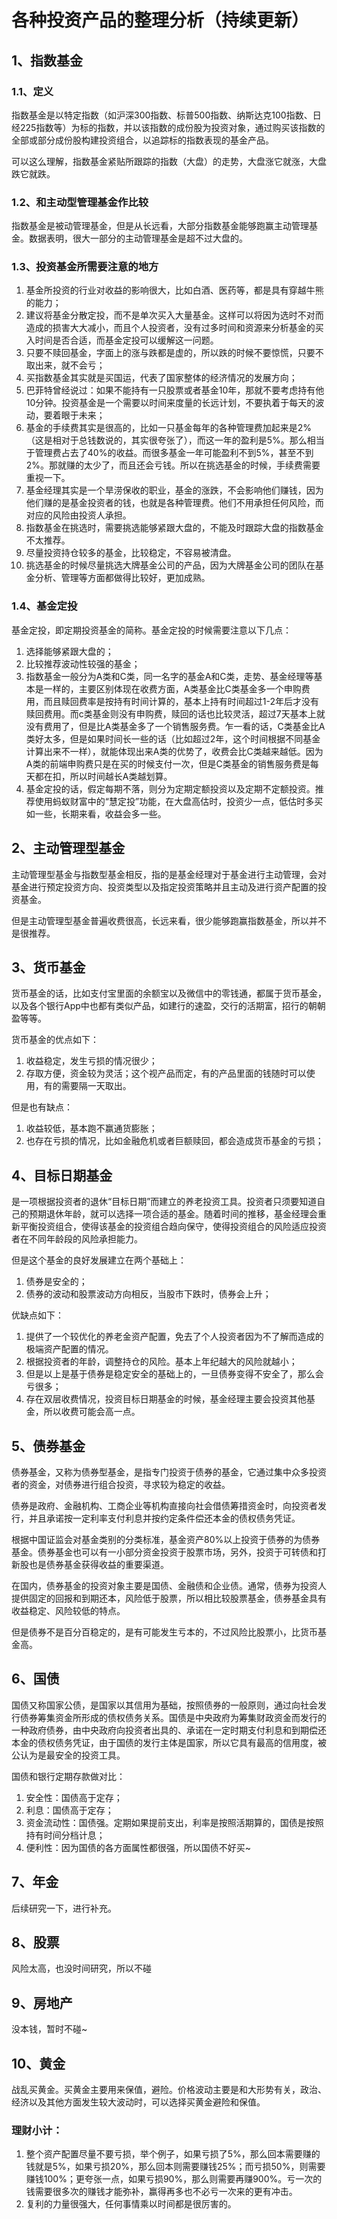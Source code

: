 # 各种投资产品的整理分析（持续更新）

## 1、指数基金
### 1.1、定义
指数基金是以特定指数（如沪深300指数、标普500指数、纳斯达克100指数、日经225指数等）为标的指数，并以该指数的成份股为投资对象，通过购买该指数的全部或部分成份股构建投资组合，以追踪标的指数表现的基金产品。

可以这么理解，指数基金紧贴所跟踪的指数（大盘）的走势，大盘涨它就涨，大盘跌它就跌。

### 1.2、和主动型管理基金作比较
指数基金是被动管理基金，但是从长远看，大部分指数基金能够跑赢主动管理基金。数据表明，很大一部分的主动管理基金是超不过大盘的。
### 1.3、投资基金所需要注意的地方
1. 基金所投资的行业对收益的影响很大，比如白酒、医药等，都是具有穿越牛熊的能力；
2. 建议将基金分散定投，而不是单次买入大量基金。这样可以将因为选时不对而造成的损害大大减小，而且个人投资者，没有过多时间和资源来分析基金的买入时间是否合适，而基金定投可以缓解这一问题。
3. 只要不赎回基金，字面上的涨与跌都是虚的，所以跌的时候不要惊慌，只要不取出来，就不会亏；
4. 买指数基金其实就是买国运，代表了国家整体的经济情况的发展方向；
5. 巴菲特曾经说过：如果不能持有一只股票或者基金10年，那就不要考虑持有他10分钟。投资基金是一个需要以时间来度量的长远计划，不要执着于每天的波动，要着眼于未来；
6. 基金的手续费其实是很高的，比如一只基金每年的各种管理费加起来是2%（这是相对于总钱数说的，其实很夸张了），而这一年的盈利是5%。那么相当于管理费占去了40%的收益。而很多基金一年可能盈利不到5%，甚至不到2%。那就赚的太少了，而且还会亏钱。所以在挑选基金的时候，手续费需要重视一下。
7. 基金经理其实是一个旱涝保收的职业，基金的涨跌，不会影响他们赚钱，因为他们赚的是基金投资者的钱，也就是各种管理费。他们不用承担任何风险，而对应的风险由投资人承担。
8. 指数基金在挑选时，需要挑选能够紧跟大盘的，不能及时跟踪大盘的指数基金不太推荐。
9. 尽量投资持仓较多的基金，比较稳定，不容易被清盘。
10. 挑选基金的时候尽量挑选大牌基金公司的产品，因为大牌基金公司的团队在基金分析、管理等方面都做得比较好，更加成熟。
### 1.4、基金定投
基金定投，即定期投资基金的简称。基金定投的时候需要注意以下几点：
1. 选择能够紧跟大盘的；
2. 比较推荐波动性较强的基金；
3. 指数基金一般分为A类和C类，同一名字的基金A和C类，走势、基金经理等基本是一样的，主要区别体现在收费方面，A类基金比C类基金多一个申购费用，而且赎回费率是按持有时间计算的，基本上持有时间超过1-2年后才没有赎回费用。而c类基金则没有申购费，赎回的话也比较灵活，超过7天基本上就没有费用了，但是比A类基金多了一个销售服务费。乍一看的话，C类基金比A类好太多，但是如果时间长一些的话（比如超过2年，这个时间根据不同基金计算出来不一样），就能体现出来A类的优势了，收费会比C类越来越低。因为A类的前端申购费只是在买的时候支付一次，但是C类基金的销售服务费是每天都在扣，所以时间越长A类越划算。
4. 基金定投的话，假定每期不落，则分为定期定额投资以及定期不定额投资。推荐使用蚂蚁财富中的“慧定投”功能，在大盘高估时，投资少一点，低估时多买如一些，长期来看，收益会多一些。
## 2、主动管理型基金
主动管理型基金与指数型基金相反，指的是基金经理对于基金进行主动管理，会对基金进行预定投资方向、投资类型以及指定投资策略并且主动及进行资产配置的投资基金。

但是主动管理型基金普遍收费很高，长远来看，很少能够跑赢指数基金，所以并不是很推荐。
## 3、货币基金
货币基金的话，比如支付宝里面的余额宝以及微信中的零钱通，都属于货币基金，以及各个银行App中也都有类似产品，如建行的速盈，交行的活期富，招行的朝朝盈等等。

货币基金的优点如下：
1. 收益稳定，发生亏损的情况很少；
2. 存取方便，资金较为灵活；这个视产品而定，有的产品里面的钱随时可以使用，有的需要隔一天取出。

但是也有缺点：
1. 收益较低，基本跑不赢通货膨胀；
2. 也存在亏损的情况，比如金融危机或者巨额赎回，都会造成货币基金的亏损；
## 4、目标日期基金
是一项根据投资者的退休“目标日期”而建立的养老投资工具。投资者只须要知道自己的预期退休年龄，就可以选择一项合适的基金。随着时间的推移，基金经理会重新平衡投资组合，使得该基金的投资组合趋向保守，使得投资组合的风险适应投资者在不同年龄段的风险承担能力。

但是这个基金的良好发展建立在两个基础上：
1. 债券是安全的；
2. 债券的波动和股票波动方向相反，当股市下跌时，债券会上升；

优缺点如下：
1. 提供了一个较优化的养老金资产配置，免去了个人投资者因为不了解而造成的极端资产配置的情况。
2. 根据投资者的年龄，调整持仓的风险。基本上年纪越大的风险就越小；
3. 但是以上是基于债券是稳定安全的基础上的，一旦债券变得不安全了，那么会亏很多；
4. 存在双层收费情况，投资目标日期基金的时候，基金经理主要会投资其他基金，所以收费可能会高一点。
## 5、债券基金
债券基金，又称为债券型基金，是指专门投资于债券的基金，它通过集中众多投资者的资金，对债券进行组合投资，寻求较为稳定的收益。

债券是政府、金融机构、工商企业等机构直接向社会借债筹措资金时，向投资者发行，并且承诺按一定利率支付利息并按约定条件偿还本金的债权债务凭证。

根据中国证监会对基金类别的分类标准，基金资产80%以上投资于债券的为债券基金。债券基金也可以有一小部分资金投资于股票市场，另外，投资于可转债和打新股也是债券基金获得收益的重要渠道。

在国内，债券基金的投资对象主要是国债、金融债和企业债。通常，债券为投资人提供固定的回报和到期还本，风险低于股票，所以相比较股票基金，债券基金具有收益稳定、风险较低的特点。

但是债券不是百分百稳定的，是有可能发生亏本的，不过风险比股票小，比货币基金高。

## 6、国债
国债又称国家公债，是国家以其信用为基础，按照债券的一般原则，通过向社会发行债券筹集资金所形成的债权债务关系。国债是中央政府为筹集财政资金而发行的一种政府债券，由中央政府向投资者出具的、承诺在一定时期支付利息和到期偿还本金的债权债务凭证，由于国债的发行主体是国家，所以它具有最高的信用度，被公认为是最安全的投资工具。

国债和银行定期存款做对比：
1. 安全性：国债高于定存；
2. 利息：国债高于定存；
3. 资金流动性：国债强。定期如果提前支出，利率是按照活期算的，国债是按照持有时间分档计息；
4. 便利性：因为国债的各方面属性都很强，所以国债不好买~
## 7、年金
后续研究一下，进行补充。
## 8、股票
风险太高，也没时间研究，所以不碰
## 9、房地产
没本钱，暂时不碰~
## 10、黄金
战乱买黄金。买黄金主要用来保值，避险。价格波动主要是和大形势有关，政治、经济以及其他方面发生较大波动时，可以选择买黄金避险和保值。



### 理财小计：
1. 整个资产配置尽量不要亏损，举个例子，如果亏损了5%，那么回本需要赚的钱就是5%，如果亏损20%，那么回本则需要赚钱25%；而亏损50%，则需要赚钱100%；更夸张一点，如果亏损90%，那么则需要再赚900%。亏一次的钱需要很多次的赚钱才能弥补，赢得再多也不必亏一次来的更有冲击。
2. 复利的力量很强大，任何事情乘以时间都是很厉害的。